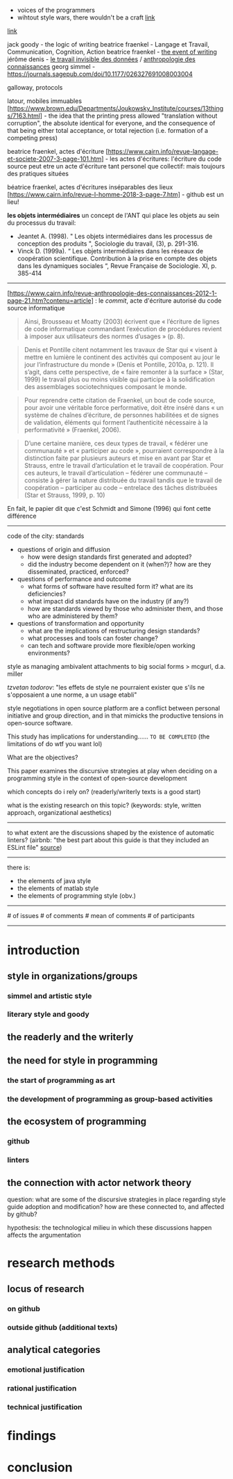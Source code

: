 - voices of the programmers
- wihtout style wars, there wouldn't be a craft [link](https://www.artima.com/weblogs/viewpost.jsp?thread=74230)

[link](http://theorangeduck.com/page/aesthetics-code)

jack goody - the logic of writing
beatrice fraenkel - Langage et Travail, Communication, Cognition, Action
beatrice fraenkel - [the event of writing](https://www.cairn-int.info/article-E_COMLA1_197_0035--the-notion-of-the-event-of.htm#)
jérôme denis - [le travail invisible des données](https://journals.openedition.org/rac/420) / [anthropologie des connaissances](https://www.cairn.info/revue-anthropologie-des-connaissances-2012-1-page-a.htm)
georg simmel - https://journals.sagepub.com/doi/10.1177/026327691008003004

galloway, protocols

latour, mobiles immuables [https://www.brown.edu/Departments/Joukowsky_Institute/courses/13things/7163.html] - the idea that the printing press allowed "translation without corruption", the absolute identical for everyone, and the consequence of that being either total acceptance, or total rejection (i.e. formation of a competing press)

beatrice fraenkel, actes d'écriture [https://www.cairn.info/revue-langage-et-societe-2007-3-page-101.htm] -  les actes d'écritures: l'écriture du code source peut etre un acte d'écriture tant personel que collectif: mais toujours des pratiques situées

béatrice fraenkel, actes d'écritures inséparables des lieux [https://www.cairn.info/revue-l-homme-2018-3-page-7.htm] - github est un lieu!

**les objets intermédiaires** un concept de l'ANT qui place les objets au sein du processus du travail:

- Jeantet A. (1998). " Les objets intermédiaires dans les processus de conception des produits ", Sociologie du travail, (3), p. 291-316.
- Vinck D. (1999a). “ Les objets intermédiaires dans les réseaux de coopération scientifique. Contribution à la prise en compte des objets dans les dynamiques sociales “, Revue Française de Sociologie. XI, p. 385-414

---

[https://www.cairn.info/revue-anthropologie-des-connaissances-2012-1-page-21.htm?contenu=article] : le *commit*, acte d'écriture autorisé du code source informatique

> Ainsi, Brousseau et Moatty (2003) écrivent que « l’écriture de lignes de code informatique commandant l’exécution de procédures revient à imposer aux utilisateurs des normes d’usages » (p. 8).

> Denis et Pontille citent notamment les travaux de Star qui « visent à mettre en lumière le continent des activités qui composent au jour le jour l’infrastructure du monde » (Denis et Pontille, 2010a, p. 121). Il s’agit, dans cette perspective, de « faire remonter à la surface » (Star, 1999) le travail plus ou moins visible qui participe à la solidification des assemblages sociotechniques composant le monde.

> Pour reprendre cette citation de Fraenkel, un bout de code source, pour avoir une véritable force performative, doit être inséré dans « un système de chaînes d’écriture, de personnes habilitées et de signes de validation, éléments qui forment l’authenticité nécessaire à la performativité » (Fraenkel, 2006).

> D’une certaine manière, ces deux types de travail, « fédérer une communauté » et « participer au code », pourraient correspondre à la distinction faite par plusieurs auteurs et mise en avant par Star et Strauss, entre le travail d’articulation et le travail de coopération. Pour ces auteurs, le travail d’articulation – fédérer une communauté – consiste à gérer la nature distribuée du travail tandis que le travail de coopération – participer au code – entrelace des tâches distribuées (Star et Strauss, 1999, p. 10)

En fait, le papier dit que c'est Schmidt and Simone (1996) qui font cette différence

---

code of the city: standards

- questions of origin and diffusion
  - how were design standards first generated and adopted?
  - did the industry become dependent on it (when?)? how are they disseminated, practiced, enforced?
- questions of performance and outcome
  - what forms of software have resulted form it? what are its deficiencies?
  - what impact did standards have on the industry (if any?)
  - how are standards viewed by those who administer them, and those who are administered by them?
- questions of transformation and opportunity
  - what are the implications of restructuring design standards?
  - what processes and tools can foster change?
  - can tech and software provide more flexible/open working environments?

style as managing ambivalent attachments to big social forms > mcgurl, d.a. miller

*tzvetan todorov*: "les effets de style ne pourraient exister que s'ils ne s'opposaient a une norme, a un usage etabli"

style negotiations in open source platform are a conflict between personal initiative and group direction, and in that mimicks the productive tensions in open-source software.

This study has implications for understanding...... `TO BE COMPLETED` (the limitations of do wtf you want lol)

What are the objectives?

This paper examines the discursive strategies at play when deciding on a programming style in the context of open-source development

which concepts do i rely on? (readerly/writerly texts is a good start)

what is the existing research on this topic? (keywords: style, written approach, organizational aesthetics)

---

to what extent are the discussions shaped by the existence of automatic linters? (airbnb: "the best part about this guide is that they included an ESLint file" [source](https://news.ycombinator.com/item?id=9822975))

---

there is:

- the elements of java style
- the elements of matlab style
- the elements of programming style (obv.)

---

\# of issues
\# of comments
\# mean of comments
\# of participants

---

# introduction

## style in organizations/groups

### simmel and artistic style

### literary style and goody

## the readerly and the writerly

## the need for style in programming

### the start of programming as art

### the development of programming as group-based activities

## the ecosystem of programming

### github

### linters

## the connection with actor network theory

question: what are some of the discursive strategies in place regarding style guide adoption and modification? how are these connected to, and affected by github?

hypothesis: the technological milieu in which these discussions happen affects the argumentation

# research methods

## locus of research

### on github

### outside github (additional texts)

## analytical categories

### emotional justification

### rational justification

### technical justification

# findings

# conclusion
